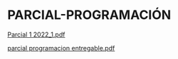 # PARCIAL-PROGRAMACIÓN

[Parcial 1 2022_1.pdf](https://github.com/user-attachments/files/18085686/Parcial.1.2022_1.pdf)

[parcial programacion entregable.pdf](https://github.com/user-attachments/files/18085695/parcial.programacion.entregable.pdf)

